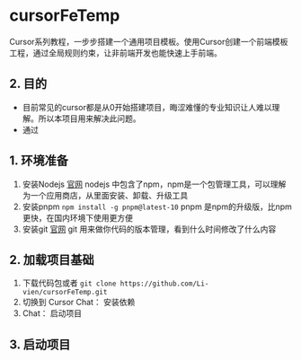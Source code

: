 # cursorFeTemp
Cursor系列教程，一步步搭建一个通用项目模板。使用Cursor创建一个前端模板工程，通过全局规则约束，让非前端开发也能快速上手前端。

## 2. 目的
-  目前常见的cursor都是从0开始搭建项目，晦涩难懂的专业知识让人难以理解。所以本项目用来解决此问题。
-  通过

## 1. 环境准备
1. 安装Nodejs [官网](https://nodejs.org/en) nodejs 中包含了npm，npm是一个包管理工具，可以理解为一个应用商店，从里面安装、卸载、升级工具
2. 安装pnpm ```npm install -g pnpm@latest-10```  pnpm 是npm的升级版，比npm更快，在国内环境下使用更方便
3. 安装git [官网](https://git-scm.com/book/zh/v2/%E8%B5%B7%E6%AD%A5-%E5%AE%89%E8%A3%85-Git) git 用来做你代码的版本管理，看到什么时间修改了什么内容

## 2. 加载项目基础
1. 下载代码包或者 ```git clone https://github.com/Li-vien/cursorFeTemp.git```
2. 切换到 Cursor Chat： 安装依赖  
3. Chat： 启动项目



## 3. 启动项目